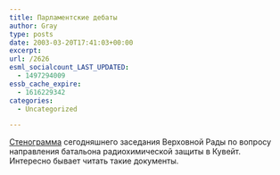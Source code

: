 ```yaml
---
title: Парламентские дебаты
author: Gray
type: posts
date: 2003-03-20T17:41:03+00:00
excerpt:
url: /2626
esml_socialcount_LAST_UPDATED:
  - 1497294009
essb_cache_expire:
  - 1616229342
categories:
  - Uncategorized

---
```








<a href="http://rada.kiev.ua/zakon/STENOGR/20030303_23.htm" target="_blank">Стенограмма</a> сегодняшнего заседания Верховной Рады по вопросу направления батальона радиохимической защиты в Кувейт.  
Интересно бывает читать такие документы.